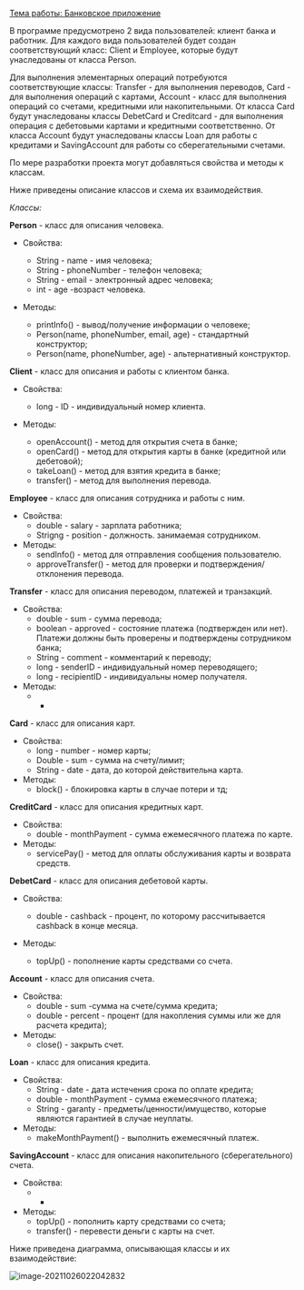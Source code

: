 <u>Тема работы: Банковское приложение</u>

В программе предусмотрено 2 вида пользователей: клиент банка и работник. Для каждого вида пользователей будет создан соответствующий класс: Client и Employee, которые будут унаследованы от класса Person.



Для выполнения элементарных операций потребуются соответствующие классы: Transfer - для выполнения переводов, Card - для выполнения операций с картами, Account - класс для выполнения операций со счетами, кредитными или накопительными. От класса Card будут унаследованы классы DebetCard и Creditcard - для выполнения операция с дебетовыми картами и кредитными соответственно. От класса Account будут унаследованы классы Loan для работы с кредитами и SavingAccount для работы со сберегательными счетами.



По мере разработки проекта могут добавляться свойства и методы к классам.



Ниже приведены описание классов и схема их взаимодействия.



*Классы:* 

**Person** - класс для описания человека.

- Свойства:

  - String - name - имя человека;
  - String - phoneNumber - телефон человека;
  - String - email - электронный адрес человека;
  - int - age -возраст человека.

- Методы:

  - printInfo() - вывод/получение информации о человеке;
  - Person(name, phoneNumber, email, age) - стандартный конструктор;
  - Person(name, phoneNumber, age) - альтернативный конструктор.

  

**Client** - класс для описания и работы с клиентом банка.

- Свойства:

  - long - ID - индивидуальный номер клиента.

- Методы:

  - openAccount() - метод для открытия счета в банке;
  - openCard() - метод для открытия карты в банке (кредитной или дебетовой);
  - takeLoan() - метод для взятия кредита в банке;
  - transfer() - метод для выполнения перевода.

  

**Employee** - класс для описания сотрудника и работы с ним.

- Свойства:
  - double - salary - зарплата работника;
  - Strigng - position - должность. занимаемая сотрудником.
- Методы:
  - sendInfo() - метод для отправления сообщения пользователю.
  - approveTransfer() - метод для проверки и подтверждения/отклонения перевода.

   

**Transfer** - класс для описания переводом, платежей и транзакций.

- Свойства:
  - double - sum - сумма перевода;
  - boolean - approved - состояние платежа (подтвержден или нет). Платежи должны быть проверены и подтверждены сотрудником банка;
  - String - comment - комментарий к переводу;
  - long - senderID - индивидуальный номер переводящего;
  - long - recipientID - индивидуальны номер получателя.
- Методы:
  - -

**Card** - класс для описания карт.

- Свойства:
  - long - number - номер карты;
  - Double - sum - сумма на счету/лимит;
  - String - date - дата, до которой действительна карта.
- Методы:
  - block() - блокировка карты в случае потери и тд;



**CreditCard** - класс для описания кредитных карт.

- Свойства:
  - double - monthPayment - сумма ежемесячного платежа по карте.
- Методы:
  - servicePay() - метод для оплаты обслуживания карты и возврата средств.



**DebetCard** - класс для описания дебетовой карты.

- Свойства:

  - double - cashback - процент, по которому рассчитывается cashback в конце месяца.

- Методы:

  - topUp() - пополнение карты средствами со счета.

  

**Account** - класс для описания счета.

- Свойства:
  - double - sum -сумма на счете/сумма кредита;
  - double - percent - процент (для накопления суммы или же для расчета кредита);
- Методы:
  - close() - закрыть счет.

**Loan** - класс для описания кредита.

- Свойства:
  - String - date - дата истечения срока по оплате кредита;
  - double - monthPayment - сумма ежемесячного платежа;
  - String - garanty - предметы/ценности/имущество, которые являются гарантией в случае неуплаты.
- Методы:
  - makeMonthPayment() - выполнить ежемесячный платеж.

**SavingAccount** - класс для описания накопительного (сберегательного) счета.

- Свойства:
  - -
- Методы:
  - topUp() - пополнить карту средствами со счета;
  - transfer() - перевести деньги с карты на счет.

  
Ниже приведена диаграмма, описывающая классы и их взаимодействие:

![image-20211026022042832](C:\Users\1oran\AppData\Roaming\Typora\typora-user-images\image-20211026022042832.png)